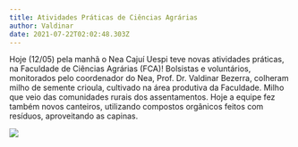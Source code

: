 ```yaml
---
title: Atividades Práticas de Ciências Agrárias
author: Valdinar
date: 2021-07-22T02:02:48.303Z
---
```

Hoje (12/05) pela manhã o Nea Cajuí Uespi teve novas atividades práticas, na Faculdade de Ciências Agrárias (FCA)! Bolsistas e voluntários, monitorados pelo coordenador do Nea, Prof. Dr. Valdinar Bezerra, colheram milho de semente crioula, cultivado na área produtiva da Faculdade. Milho que veio das comunidades rurais dos assentamentos. Hoje a equipe fez também novos canteiros, utilizando compostos orgânicos feitos com resíduos, aproveitando as capinas.

![](https://scontent-for1-1.xx.fbcdn.net/v/t1.6435-9/32258109_1779195558808712_6148561231176269824_n.jpg?_nc_cat=100&ccb=1-3&_nc_sid=36a2c1&_nc_ohc=lUlRQM96ZAIAX96pq1W&_nc_ht=scontent-for1-1.xx&oh=27e72ccc811b589fd62c36a3d7b70661&oe=60FEB037)